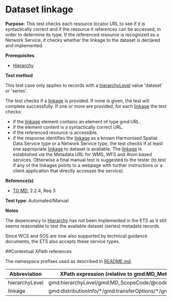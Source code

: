 # Dataset linkage

**Purpose**: This test checks each resource locator URL to see if it is syntactically correct and if the resource it references can be accessed, in order to determine its type. If the referenced resource is recognized as a Network Service, it checks whether the linkage to the dataset is declared and implemented.

**Prerequisites**

* [Hierarchy](./hierarchy)

**Test method**

This test case only applies to records with a [hierarchyLevel](#hierarchyLevel) value 'dataset' or 'series'.

The test checks if a [linkage](#online) is provided. If none is given, the test will complete successfully. If one or more are provided, for each [linkage](#online) the test checks:

* if the [linkage](#online) element contains an element of type gmd:URL.
* if the element content is a syntactically correct URL.
* if the referenced resource is accessible.
* if the response identifies the [linkage](#online) as a known Harmonised Spatial Data Service type or a Network Service type, the test checks if at least one appropriate [linkage](#online) to dataset is available. The [linkage](#online) is established via the Metadata URL for WMS, WFS and Atom based services. Otherwise a final manual test is suggested to the tester (to test if any of the linkages points to a webpage with further instructions or a client application that directly accesses the service).

**Reference(s)**	 

* [TG MD](./README#ref_TG_MD), 2.2.4, Req 3

**Test type**: Automated/Manual

**Notes**

The depencency to [Hierarchy](./hierarchy) has not been implemented in the ETS as it still seems reasonable to test the available dataset (series) metadata records.  

Since WCS and SOS are now also supported by technical guidance documents, the ETS also accepts these service types.

##Contextual XPath references

The namespace prefixes used as described in [README.md](./README#namespaces).

Abbreviation                                   |  XPath expression (relative to gmd:MD_Metadata)
-----------------------------------------------| -------------------------------------------------------------------------
<a name="hierarchyLevel"></a> hierarchyLevel | gmd:hierarchyLevel/gmd:MD_ScopeCode/@codeListValue
<a name="online"></a> linkage   | gmd:distributionInfo/\*/gmd:transferOptions/\*/gmd:onLine/\*
